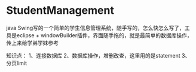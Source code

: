 # StudentManagement
java Swing写的一个简单的学生信息管理系统，随手写的，怎么快怎么写了，工具是eclipse + windowBuilder插件，界面随手拖的，就是最简单的数据库操作，传上来给学弟学妹参考

知识点：
1、连接数据库
2、数据库操作，增删改查，这里用的是statement
3、分页limit